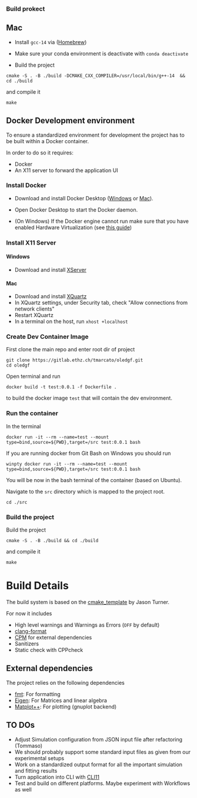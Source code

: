 ### Build prokect

## Mac

- Install `gcc-14` via ([Homebrew](https://formulae.brew.sh/formula/gcc))

- Make sure your conda environment is deactivate with `conda deactivate`

- Build the project

```
cmake -S . -B ./build -DCMAKE_CXX_COMPILER=/usr/local/bin/g++-14  && cd ./build
```

and compile it

```
make
```

## Docker Development environment

To ensure a standardized environment for development the project has to be built within a Docker container.

In order to do so it requires:

- Docker
- An X11 server to forward the application UI 

### Install Docker

- Download and install Docker Desktop ([Windows](https://docs.docker.com/desktop/install/windows-install/) or [Mac](https://docs.docker.com/desktop/install/mac-install/)).

- Open Docker Desktop to start the Docker daemon.

- (On Windows) If the Docker engine cannot run make sure that you have enabled Hardware Virtualization (see [this guide](https://docs.docker.com/desktop/troubleshoot/topics/#virtualization))

### Install X11 Server

#### Windows

- Download and install [XServer](https://sourceforge.net/projects/vcxsrv/)

#### Mac

- Download and install [XQuartz](https://www.xquartz.org/)
- In XQuartz settings, under Security tab, check "Allow connections from network clients"
- Restart XQuartz
- In a terminal on the host, run `xhost +localhost`

### Create Dev Container Image

First clone the main repo and enter root dir of project
```
git clone https://gitlab.ethz.ch/tmarcato/oledgf.git
cd oledgf
```

Open terminal and run
```
docker build -t test:0.0.1 -f Dockerfile .
```
to build the docker image `test` that will contain the dev environment.

### Run the container

In the terminal

```
docker run -it --rm --name=test --mount type=bind,source=${PWD},target=/src test:0.0.1 bash
```
If you are running docker from Git Bash on Windows you should run 

```
winpty docker run -it --rm --name=test --mount type=bind,source=${PWD},target=/src test:0.0.1 bash
```

You will be now in the bash terminal of the container (based on Ubuntu).

Navigate to the `src` directory which is mapped to the project root.

```
cd ./src
```

### Build the project

Build the project

```
cmake -S . -B ./build && cd ./build
```

and compile it

```
make
```

# Build Details

The build system is based on the [cmake_template](https://github.com/cpp-best-practices/cmake_template) by Jason Turner.

For now it includes

- High level warnings and Warnings as Errors (`OFF` by default)
- [clang-format](https://clang.llvm.org/docs/ClangFormat.html)
- [CPM](https://github.com/cpm-cmake/CPM.cmake) for external dependencies
- Sanitizers
- Static check with CPPcheck

## External dependencies

The project relies on the following dependencies

- [fmt](https://github.com/fmtlib/fmt): For formatting
- [Eigen](https://gitlab.com/libeigen/eigen): For Matrices and linear algebra
- [Matplot++](https://github.com/alandefreitas/matplotplusplus): For plotting (gnuplot backend)

## TO DOs

- Adjust Simulation configuration from JSON input file after refactoring (Tommaso)
- We should probably support some standard input files as given from our experimental setups
- Work on a standardized output format for all the important simulation and fitting results
- Turn application into CLI with [CLI11](https://github.com/CLIUtils/CLI11)
- Test and build on different platforms. Maybe experiment with Workflows as well
